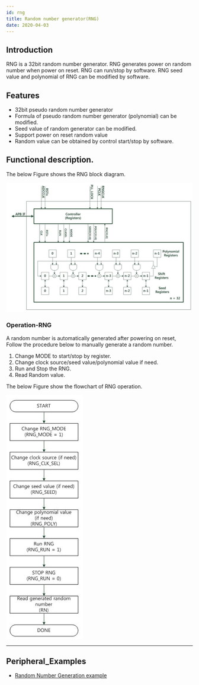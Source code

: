 ```yaml
---
id: rng
title: Random number generator(RNG)
date: 2020-04-03
---
```


## Introduction

RNG is a 32bit random number generator. RNG generates power on random number when power on reset. RNG can run/stop by software. RNG seed value and polynomial of RNG can be modified by software.


## Features 

- 32bit pseudo random number generator
- Formula of pseudo random number generator (polynomial) can be modified.
- Seed value of random generator can be modified.
- Support power on reset random value
- Random value can be obtained by control start/stop by software.


## Functional description.

The below Figure shows the RNG block diagram.

![Figure 1 RNG block diagram](/img/products/w7500p/peripheral/rng_block_diagram.jpg)

### Operation-RNG

A random number is automatically generated after powering on reset, 
Follow the procedure below to manually generate a random number.

1.	Change MODE to start/stop by register.
2.	Change clock source/seed value/polynomial value if need.
3.	Run and Stop the RNG.
4.	Read Random value.

The below Figure show the flowchart of RNG operation. 

![](/img/products/w7500p/peripheral/rng_flow_chart.jpg)


------------------------------

## Peripheral_Examples
- [Random Number Generation example](rng_ex.md)
